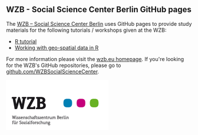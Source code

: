 ## WZB - Social Science Center Berlin GitHub pages

The [WZB – Social Science Center Berlin](https://wzb.eu) uses GitHub pages to provide study materials for the following tutorials / workshops given at the WZB:

- [R tutorial](https://wzbsocialsciencecenter.github.io/wzb_r_tutorial/)
- [Working with geo-spatial data in R](https://wzbsocialsciencecenter.github.io/r-geodata-workshop/)

For more information please visit the [wzb.eu homepage](https://wzb.eu). If you're looking for the WZB's GitHub repositories, please go to [github.com/WZBSocialScienceCenter](https://github.com/WZBSocialScienceCenter).

![WZB Logo](img/wzb-logo.png)


